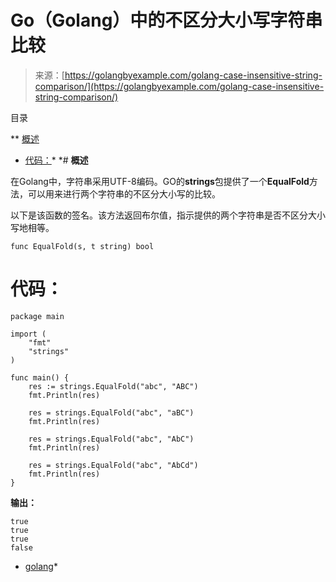 <!--yml

分类：未分类

日期：2024-10-13 06:14:08

-->

# Go（Golang）中的不区分大小写字符串比较

> 来源：[https://golangbyexample.com/golang-case-insensitive-string-comparison/](https://golangbyexample.com/golang-case-insensitive-string-comparison/)

目录

**   [概述](#Overview "Overview")

+   [代码：](#Code "Code:")*  *# **概述**

在Golang中，字符串采用UTF-8编码。GO的**strings**包提供了一个**EqualFold**方法，可以用来进行两个字符串的不区分大小写的比较。

以下是该函数的签名。该方法返回布尔值，指示提供的两个字符串是否不区分大小写地相等。

```
func EqualFold(s, t string) bool
```

# **代码：**

```
package main

import (
    "fmt"
    "strings"
)

func main() {
    res := strings.EqualFold("abc", "ABC")
    fmt.Println(res)

    res = strings.EqualFold("abc", "aBC")
    fmt.Println(res)

    res = strings.EqualFold("abc", "AbC")
    fmt.Println(res)

    res = strings.EqualFold("abc", "AbCd")
    fmt.Println(res)
}
```

**输出：**

```
true
true
true
false
```

+   [golang](https://golangbyexample.com/tag/golang/)*
